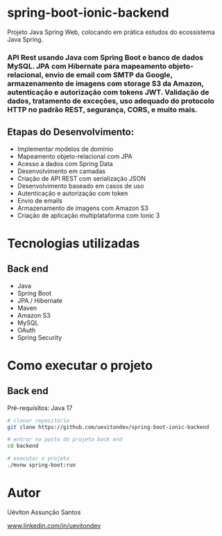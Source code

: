 # spring-boot-ionic-backend
Projeto Java Spring Web, colocando em prática estudos do ecossistema Java Spring.

### API Rest usando Java com Spring Boot e banco de dados MySQL. JPA com Hibernate para mapeamento objeto-relacional, envio de email com SMTP da Google, armazenamento de imagens com storage S3 da Amazon, autenticação e autorização com tokens JWT. Validação de dados, tratamento de exceções, uso adequado do protocolo HTTP no padrão REST, segurança, CORS, e muito mais.

## Etapas do Desenvolvimento:

- Implementar modelos de domínio
- Mapeamento objeto-relacional com JPA
- Acesso a dados com Spring Data
- Desenvolvimento em camadas
- Criação de API REST com serialização JSON
- Desenvolvimento baseado em casos de uso
- Autenticação e autorização com token
- Envio de emails
- Armazenamento de imagens com Amazon S3
- Criação de aplicação multiplataforma com Ionic 3

# Tecnologias utilizadas
## Back end
- Java
- Spring Boot
- JPA / Hibernate
- Maven
- Amazon S3
- MySQL
- OAuth
- Spring Security


# Como executar o projeto

## Back end
Pré-requisitos: Java 17

```bash
# clonar repositório
git clone https://github.com/uevitondev/spring-boot-ionic-backend

# entrar na pasta do projeto back end
cd backend

# executar o projeto
./mvnw spring-boot:run
```

# Autor

Uéviton Assunção Santos

www.linkedin.com/in/uevitondev
